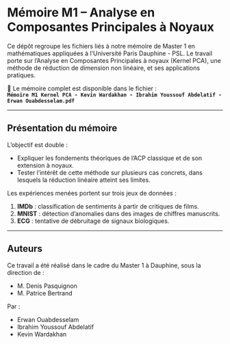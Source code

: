 # Mémoire M1 – Analyse en Composantes Principales à Noyaux

Ce dépôt regroupe les fichiers liés à notre mémoire de Master 1 en mathématiques appliquées à l’Université Paris Dauphine - PSL. Le travail porte sur l’Analyse en Composantes Principales à noyaux (Kernel PCA), une méthode de réduction de dimension non linéaire, et ses applications pratiques.

📄 Le mémoire complet est disponible dans le fichier :  
**`Mémoire M1 Kernel PCA - Kevin Wardakhan - Ibrahim Youssouf Abdelatif - Erwan Ouabdesselam.pdf`**

---

## Présentation du mémoire

L’objectif est double :
- Expliquer les fondements théoriques de l’ACP classique et de son extension à noyaux.
- Tester l’intérêt de cette méthode sur plusieurs cas concrets, dans lesquels la réduction linéaire atteint ses limites.

Les expériences menées portent sur trois jeux de données :
1. **IMDb** : classification de sentiments à partir de critiques de films.
2. **MNIST** : détection d’anomalies dans des images de chiffres manuscrits.
3. **ECG** : tentative de débruitage de signaux biologiques.

---

## Auteurs

Ce travail a été réalisé dans le cadre du Master 1 à Dauphine, sous la direction de :
- M. Denis Pasquignon  
- M. Patrice Bertrand

Par :
- Erwan Ouabdesselam  
- Ibrahim Youssouf Abdelatif  
- Kevin Wardakhan
